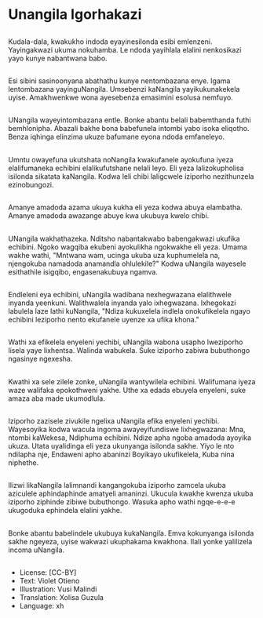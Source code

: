 # Unangila Igorhakazi

##
Kudala-dala, kwakukho indoda eyayinesilonda esibi emlenzeni. Yayingakwazi ukuma nokuhamba. Le ndoda yayihlala elalini nenkosikazi yayo kunye nabantwana babo.

##
Esi sibini sasinoonyana abathathu kunye nentombazana enye. Igama lentombazana yayinguNangila. Umsebenzi kaNangila yayikukunakekela uyise. Amakhwenkwe wona ayesebenza emasimini esolusa nemfuyo.

##
UNangila wayeyintombazana entle. Bonke abantu belali babemthanda futhi bemhlonipha. Abazali bakhe bona babefunela intombi yabo isoka eliqotho. Benza iqhinga elinzima ukuze bafumane eyona ndoda emfaneleyo.

##
Umntu owayefuna ukutshata noNangila kwakufanele ayokufuna iyeza elalifumaneka echibini elalikufutshane nelali leyo. Eli yeza lalizokupholisa isilonda sikatata kaNangila. Kodwa leli chibi laligcwele iziporho nezithunzela ezinobungozi.

##
Amanye amadoda azama ukuya kukha eli yeza kodwa abuya elambatha. Amanye amadoda awazange abuye kwa ukubuya kwelo chibi.

##
UNangila wakhathazeka. Nditsho nabantakwabo babengakwazi ukufika echibini. Ngoko wagqiba ekubeni ayokulikha ngokwakhe eli yeza. Umama wakhe wathi, "Mntwana wam, ucinga ukuba uza kuphumelela na, njengokuba namadoda anamandla ohlulekile?" Kodwa uNangila wayesele esithathile isigqibo, engasenakubuya ngamva.

##
Endleleni eya echibini, uNangila wadibana nexhegwazana elalithwele inyanda yeenkuni. Walithwalela inyanda yalo ixhegwazana. Ixhegokazi labulela laze lathi kuNangila, "Ndiza kukuxelela indlela onokufikelela ngayo echibini leziporho nento ekufanele uyenze xa ufika khona."

##
Wathi xa efikelela enyeleni yechibi, uNangila wabona usapho lweziporho lisela yaye lixhentsa. Walinda wabukela. Suke iziporho zabiwa bubuthongo ngasinye ngexesha.

##
Kwathi xa sele zilele zonke, uNangila wantywilela echibini. Walifumana iyeza waze walifaka epokothweni yakhe. Uthe xa edada ebuyela enyeleni, suke amaza aba made ukumodlula.

##
Iziporho zazisele zivukile ngelixa uNangila efika enyeleni yechibi. Wayesoyika kodwa wacula ingoma awayeyifundiswe lixhegwazana: Mna, ntombi kaWekesa, Ndiphuma echibini. Ndize apha ngoba amadoda ayoyika ukuza. Utata uyalidinga eli yeza ukunyanga isilonda sakhe. Yiyo le nto ndilapha nje, Endaweni apho abaninzi Boyikayo ukufikelela, Kuba nina niphethe.

##
Ilizwi likaNangila lalimnandi kangangokuba iziporho zamcela ukuba aziculele aphindaphinde amatyeli amaninzi. Ukucula kwakhe kwenza ukuba iziporho ziphinde zibiwe bubuthongo. Wasuka apho wathi ngqe-e-e-e ukugoduka ephindela elalini yakhe.

##
Bonke abantu babelindele ukubuya kukaNangila. Emva kokunyanga isilonda sakhe ngeyeza, uyise wakwazi ukuphakama kwakhona. Ilali yonke yalilizela incoma uNangila.

##
* License: [CC-BY]
* Text: Violet Otieno
* Illustration: Vusi Malindi
* Translation: Xolisa Guzula
* Language: xh
